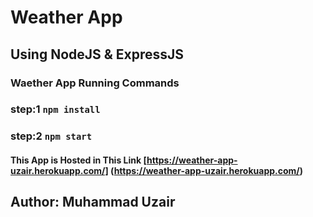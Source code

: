 # Weather App

## Using NodeJS & ExpressJS

### Waether App Running Commands

### step:1 `npm install`

### step:2 `npm start`

#### This App is Hosted in This Link [https://weather-app-uzair.herokuapp.com/] (https://weather-app-uzair.herokuapp.com/)

## Author: Muhammad Uzair

